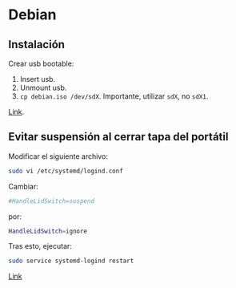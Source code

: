 # Debian

## Instalación

Crear usb bootable:

1. Insert usb.
2. Unmount usb.
3. `cp debian.iso /dev/sdX`. Importante, utilizar `sdX`, no `sdX1`.

[Link](https://wiki.debian.org/DebianInstaller/CreateUSBMedia).

## Evitar suspensión al cerrar tapa del portátil

Modificar el siguiente archivo:

```bash
sudo vi /etc/systemd/logind.conf
```

Cambiar:

```bash
#HandleLidSwitch=suspend
```

por:

```bash
HandleLidSwitch=ignore
```

Tras esto, ejecutar:

```bash
sudo service systemd-logind restart
```

[Link](https://unix.stackexchange.com/questions/563729/looking-for-the-settings-that-causes-debian-to-suspend-when-laptop-lid-is-closed)

